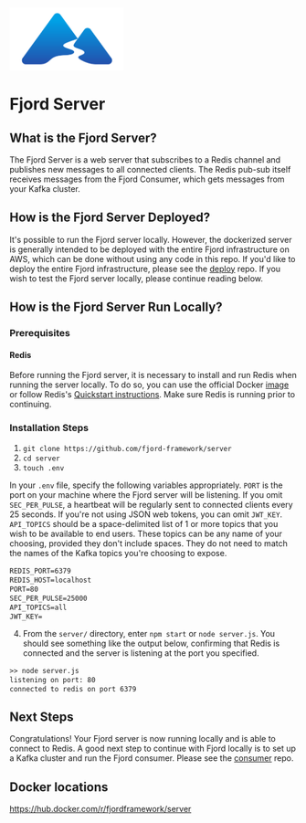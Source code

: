 <img src="./readme_materials/fjord_color-graphic.png" alt="Fjord logo" width="200"/>

# Fjord Server

## What is the Fjord Server?

The Fjord Server is a web server that subscribes to a Redis channel and publishes new messages to all connected clients. The Redis pub-sub itself receives messages from the Fjord Consumer, which gets messages from your Kafka cluster.

## How is the Fjord Server Deployed?

It's possible to run the Fjord server locally. However, the dockerized server is generally intended to be deployed with the entire Fjord infrastructure on AWS, which can be done without using any code in this repo. If you'd like to deploy the entire Fjord infrastructure, please see the [deploy](https://github.com/fjord-framework/deploy) repo. If you wish to test the Fjord server locally, please continue reading below.

## How is the Fjord Server Run Locally?

### Prerequisites

#### Redis

Before running the Fjord server, it is necessary to install and run Redis when running the server locally. To do so, you can use the official Docker [image](https://hub.docker.com/_/redis/) or follow Redis's [Quickstart instructions](https://redis.io/topics/quickstart). Make sure Redis is running prior to continuing.

### Installation Steps

1. `git clone https://github.com/fjord-framework/server`
2. `cd server`
3. `touch .env`

In your `.env` file, specify the following variables appropriately. `PORT` is the port on your machine where the Fjord server will be listening. If you omit `SEC_PER_PULSE`, a heartbeat will be regularly sent to connected clients every 25 seconds. If you're not using JSON web tokens, you can omit `JWT_KEY`. `API_TOPICS` should be a space-delimited list of 1 or more topics that you wish to be available to end users. These topics can be any name of your choosing, provided they don't include spaces. They do not need to match the names of the Kafka topics you're choosing to expose.

```
REDIS_PORT=6379
REDIS_HOST=localhost
PORT=80
SEC_PER_PULSE=25000
API_TOPICS=all
JWT_KEY=
```

4. From the `server/` directory, enter `npm start` or `node server.js`. You should see something like the output below, confirming that Redis is connected and the server is listening at the port you specified.

```
>> node server.js
listening on port: 80
connected to redis on port 6379
```

## Next Steps

Congratulations! Your Fjord server is now running locally and is able to connect to Redis. A good next step to continue with Fjord locally is to set up a Kafka cluster and run the Fjord consumer. Please see the [consumer](https://github.com/fjord-framework/consumer) repo.

## Docker locations

https://hub.docker.com/r/fjordframework/server
